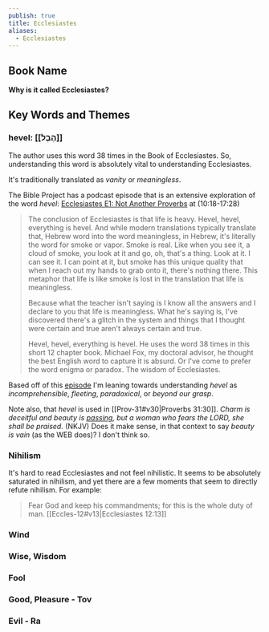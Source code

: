 ```yaml
---
publish: true
title: Ecclesiastes
aliases:
  - Ecclesiastes
---
```

## Book Name
**Why is it called Ecclesiastes?**

## Key Words and Themes
### hevel: [[הֶבֶל]]
The author uses this word 38 times in the Book of Ecclesiastes. So, understanding this word is absolutely vital to understanding Ecclesiastes. 

It's traditionally translated as *vanity* or *meaningless*. 

The Bible Project has a podcast episode that is an extensive exploration of the word *hevel*: [Ecclesiastes E1: Not Another Proverbs](https://bibleproject.com/podcast/wisdom-series-ecclesiastes-part-1/) at (10:18-17:28)

> The conclusion of Ecclesiastes is that life is heavy. Hevel, hevel, everything is hevel. And while modern translations typically translate that, Hebrew word into the word meaningless, in Hebrew, it's literally the word for smoke or vapor. Smoke is real. Like when you see it, a cloud of smoke, you look at it and go, oh, that's a thing. Look at it. I can see it. I can point at it, but smoke has this unique quality that when I reach out my hands to grab onto it, there's nothing there. This metaphor that life is like smoke is lost in the translation that life is meaningless. 
> 
> Because what the teacher isn't saying is I know all the answers and I declare to you that life is meaningless. What he's saying is, I've discovered there's a glitch in the system and things that I thought were certain and true aren't always certain and true. 
> 
> Hevel, hevel, everything is hevel. He uses the word 38 times in this short 12 chapter book. Michael Fox, my doctoral advisor, he thought the best English word to capture it is absurd. Or I've come to prefer the word enigma or paradox. The wisdom of Ecclesiastes.

Based off of this [episode](https://bibleproject.com/podcast/wisdom-series-ecclesiastes-part-1/) I'm leaning towards understanding *hevel* as *incomprehensible*, *fleeting*, *paradoxical*, or *beyond our grasp*. 

Note also, that *hevel* is used in [[Prov-31#v30|Proverbs 31:30]]. *Charm is deceitful and beauty is <u>passing</u>, but a woman who fears the LORD, she shall be praised.* (NKJV) Does it make sense, in that context to say *beauty is vain* (as the WEB does)? I don't think so. 

### Nihilism
It's hard to read Ecclesiastes and not feel nihilistic. It seems to be absolutely saturated in nihilism, and yet there are a few moments that seem to directly refute nihilism. For example: 

>Fear God and keep his commandments; for this is the whole duty of man. 
>[[Eccles-12#v13|Ecclesiastes 12:13]]

### Wind
### Wise, Wisdom
### Fool
### Good, Pleasure - Tov

### Evil - Ra